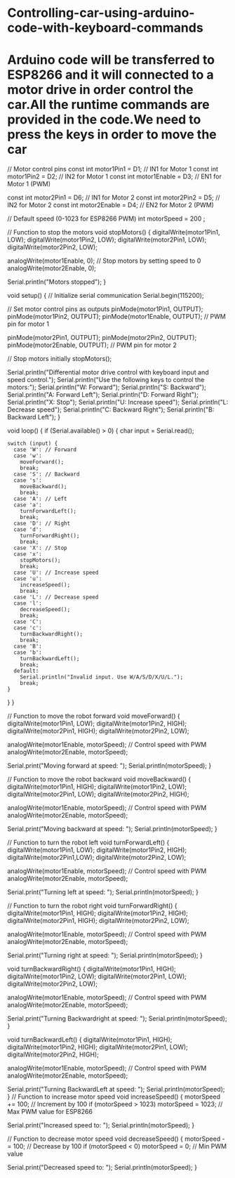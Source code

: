 # Controlling-car-using-arduino-code-with-keyboard-commands
# Arduino code will be transferred to ESP8266 and it will connected to a motor drive in order control the car.All the runtime commands are provided in the code.We need to press the keys in order to move the car
// Motor control pins
const int motor1Pin1 = D1;  // IN1 for Motor 1
const int motor1Pin2 = D2;  // IN2 for Motor 1
const int motor1Enable = D3; // EN1 for Motor 1 (PWM)

const int motor2Pin1 = D6;  // IN1 for Motor 2
const int motor2Pin2 = D5;  // IN2 for Motor 2
const int motor2Enable = D4; // EN2 for Motor 2 (PWM)

// Default speed (0-1023 for ESP8266 PWM)
int motorSpeed = 200 ;

// Function to stop the motors
void stopMotors() {
  digitalWrite(motor1Pin1, LOW);
  digitalWrite(motor1Pin2, LOW);
  digitalWrite(motor2Pin1, LOW);
  digitalWrite(motor2Pin2, LOW);
  
  analogWrite(motor1Enable, 0); // Stop motors by setting speed to 0
  analogWrite(motor2Enable, 0);
  
  Serial.println("Motors stopped");
}

void setup() {
  // Initialize serial communication
  Serial.begin(115200);

  // Set motor control pins as outputs
  pinMode(motor1Pin1, OUTPUT);
  pinMode(motor1Pin2, OUTPUT);
  pinMode(motor1Enable, OUTPUT); // PWM pin for motor 1

  pinMode(motor2Pin1, OUTPUT);
  pinMode(motor2Pin2, OUTPUT);
  pinMode(motor2Enable, OUTPUT); // PWM pin for motor 2

  // Stop motors initially
  stopMotors();

  Serial.println("Differential motor drive control with keyboard input and speed control.");
  Serial.println("Use the following keys to control the motors:");
  Serial.println("W: Forward");
  Serial.println("S: Backward");
  Serial.println("A: Forward Left");
  Serial.println("D: Forward Right");
  Serial.println("X: Stop");
  Serial.println("U: Increase speed");
  Serial.println("L: Decrease speed");
  Serial.println("C: Backward Right");
  Serial.println("B: Backward Left"); 
}

void loop() {
  if (Serial.available() > 0) {
    char input = Serial.read();

    switch (input) {
      case 'W': // Forward
      case 'w':
        moveForward();
        break;
      case 'S': // Backward
      case 's':
        moveBackward();
        break;
      case 'A': // Left
      case 'a':
        turnForwardLeft();
        break;
      case 'D': // Right
      case 'd':
        turnForwardRight();
        break;
      case 'X': // Stop
      case 'x':
        stopMotors();
        break;
      case 'U': // Increase speed
      case 'u':
        increaseSpeed();
        break;
      case 'L': // Decrease speed
      case 'l':
        decreaseSpeed();
        break;
      case 'C':
      case 'c':
        turnBackwardRight();
        break;
      case 'B':
      case 'b':
        turnBackwardLeft();
        break;
      default:
        Serial.println("Invalid input. Use W/A/S/D/X/U/L.");
        break;
    }
  }
}

// Function to move the robot forward
void moveForward() {
  digitalWrite(motor1Pin1, LOW);
  digitalWrite(motor1Pin2, HIGH);
  digitalWrite(motor2Pin1, HIGH);
  digitalWrite(motor2Pin2, LOW);
  
  analogWrite(motor1Enable, motorSpeed); // Control speed with PWM
  analogWrite(motor2Enable, motorSpeed);
  
  Serial.print("Moving forward at speed: ");
  Serial.println(motorSpeed);
}

// Function to move the robot backward
void moveBackward() {
  digitalWrite(motor1Pin1, HIGH);
  digitalWrite(motor1Pin2, LOW);
  digitalWrite(motor2Pin1, LOW);
  digitalWrite(motor2Pin2, HIGH);
  
  analogWrite(motor1Enable, motorSpeed); // Control speed with PWM
  analogWrite(motor2Enable, motorSpeed);
  
  Serial.print("Moving backward at speed: ");
  Serial.println(motorSpeed);
}

// Function to turn the robot left
void turnForwardLeft() {
  digitalWrite(motor1Pin1, LOW);
  digitalWrite(motor1Pin2, HIGH);
  digitalWrite(motor2Pin1,LOW);
  digitalWrite(motor2Pin2, LOW);
  
  analogWrite(motor1Enable, motorSpeed); // Control speed with PWM
  analogWrite(motor2Enable, motorSpeed);
  
  Serial.print("Turning left at speed: ");
  Serial.println(motorSpeed);
}

// Function to turn the robot right
void turnForwardRight() {
  digitalWrite(motor1Pin1, HIGH);
  digitalWrite(motor1Pin2, HIGH);
  digitalWrite(motor2Pin1, HIGH);
  digitalWrite(motor2Pin2, LOW);
  
  analogWrite(motor1Enable, motorSpeed); // Control speed with PWM
  analogWrite(motor2Enable, motorSpeed);
  
  Serial.print("Turning right at speed: ");
  Serial.println(motorSpeed);
}

void turnBackwardRight() {
  digitalWrite(motor1Pin1, HIGH);
  digitalWrite(motor1Pin2, LOW);
  digitalWrite(motor2Pin1, LOW);
  digitalWrite(motor2Pin2, LOW);
  
  analogWrite(motor1Enable, motorSpeed); // Control speed with PWM
  analogWrite(motor2Enable, motorSpeed);
  
  Serial.print("Turning Backwardright at speed: ");
  Serial.println(motorSpeed);
}

void turnBackwardLeft() {
  digitalWrite(motor1Pin1, HIGH);
  digitalWrite(motor1Pin2, HIGH);
  digitalWrite(motor2Pin1, LOW);
  digitalWrite(motor2Pin2, HIGH);
  
  analogWrite(motor1Enable, motorSpeed); // Control speed with PWM
  analogWrite(motor2Enable, motorSpeed);
  
  Serial.print("Turning BackwardLeft at speed: ");
  Serial.println(motorSpeed);
}
// Function to increase motor speed
void increaseSpeed() {
  motorSpeed += 100; // Increment by 100
  if (motorSpeed > 1023) motorSpeed = 1023; // Max PWM value for ESP8266
  
  Serial.print("Increased speed to: ");
  Serial.println(motorSpeed);
}

// Function to decrease motor speed
void decreaseSpeed() {
  motorSpeed -= 100; // Decrease by 100
  if (motorSpeed < 0) motorSpeed = 0; // Min PWM value
  
  Serial.print("Decreased speed to: ");
  Serial.println(motorSpeed);
}
  
